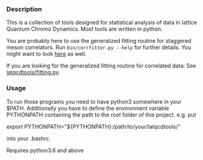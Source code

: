 ### Description

This is a collection of tools designed for statistical analysis of data in lattice Quantum Chromo Dynamics.
Most tools are written in python.

You are probably here to use the generalized fitting routine for staggered meson correlators.
Run `bin/corrfitter.py --help` for further details.
You might want to look [here](https://pub.uni-bielefeld.de/download/2936264/2936265/thesis_sandmeyer.pdf) as well.

If you are looking for the generalized fitting routine for correlated data: See [latqcdtools/fitting.py](latqcdtools/fitting.py).

### Usage
To run those programs you need to have python3 somewhere in your $PATH.
Additionally you have to define the environment variable PYTHONPATH containing the path
to the root folder of this project.
e.g. put

export PYTHONPATH="${PYTHONPATH}:/path/to/your/latqcdtools/"

into your .bashrc.

Requires python3.6 and above
  
